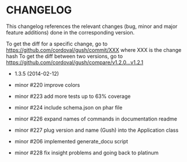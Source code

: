 CHANGELOG
=========

This changelog references the relevant changes (bug, minor and major feature
additions) done in the corresponding version.

To get the diff for a specific change, go to https://github.com/cordoval/gush/commit/XXX where XXX is the change hash
To get the diff between two versions, go to https://github.com/cordoval/gush/compare/v1.2.0...v1.2.1

* 1.3.5 (2014-02-12)

 * minor #220 improve colors
 * minor #223 add more tests up to 63% coverage
 * minor #224 include schema.json on phar file
 * minor #226 expand names of commands in documentation readme
 * minor #227 plug version and name (Gush) into the Application class
 * minor #206 implemented generate_docu script
 * minor #228 fix insight problems and going back to platinum

